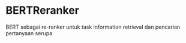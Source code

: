 # BERTReranker
BERT sebagai re-ranker untuk task information retrieval dan pencarian pertanyaan serupa

